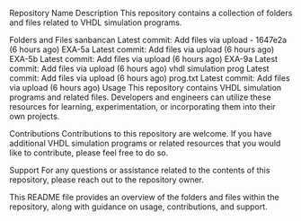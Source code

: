 Repository Name
Description
This repository contains a collection of folders and files related to VHDL simulation programs.

Folders and Files
sanbancan
Latest commit: Add files via upload - 1647e2a (6 hours ago)
EXA-5a
Latest commit: Add files via upload (6 hours ago)
EXA-5b
Latest commit: Add files via upload (6 hours ago)
EXA-9a
Latest commit: Add files via upload (6 hours ago)
vhdl simulation prog
Latest commit: Add files via upload (6 hours ago)
prog.txt
Latest commit: Add files via upload (6 hours ago)
Usage
This repository contains VHDL simulation programs and related files. Developers and engineers can utilize these resources for learning, experimentation, or incorporating them into their own projects.

Contributions
Contributions to this repository are welcome. If you have additional VHDL simulation programs or related resources that you would like to contribute, please feel free to do so.

Support
For any questions or assistance related to the contents of this repository, please reach out to the repository owner.

This README file provides an overview of the folders and files within the repository, along with guidance on usage, contributions, and support.
